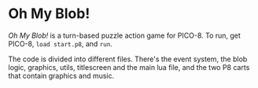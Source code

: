 # Oh My Blob!

_Oh My Blob!_ is a turn-based puzzle action game for PICO-8. To run, get PICO-8, ``load start.p8``, and ``run``.

The code is divided into different files. There's the event system, the blob logic, graphics, utils, titlescreen and 
the main lua file, and the two P8 carts that contain graphics and music.

